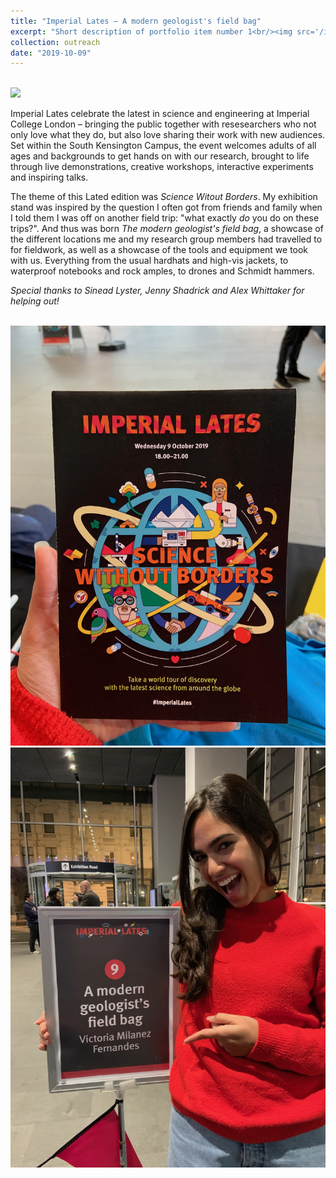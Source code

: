```yaml
---
title: "Imperial Lates – A modern geologist's field bag"
excerpt: "Short description of portfolio item number 1<br/><img src='/images/imperial_lates_stand.jpeg'>"
collection: outreach
date: "2019-10-09"
---
```


<br/><img src='/images/imperial_lates_stand.jpeg'>

Imperial Lates celebrate the latest in science and engineering at Imperial College London – bringing the public together with resesearchers who not only love what they do, but also love sharing their work with new audiences. Set within the South Kensington Campus, the event welcomes adults of all ages and backgrounds to get hands on with our research, brought to life through live demonstrations, creative workshops, interactive experiments and inspiring talks.

The theme of this Lated edition was _Science Witout Borders_. My exhibition stand was inspired by the question I often got from friends and family when I told them I was off on another field trip: "what exactly _do_ you do on these trips?". And thus was born _The modern geologist's field bag_, a showcase of the different locations me and my research group members had travelled to for fieldwork, as well as a showcase of the tools and equipment we took with us. Everything from the usual hardhats and high-vis jackets, to waterproof notebooks and rock amples, to drones and Schmidt hammers.

_Special thanks to Sinead Lyster, Jenny Shadrick and Alex Whittaker for helping out!_


<br/><img src='/images/imperial_lates_program.jpg'><br/><img src='/images/imperial_lates_vic.jpg'>